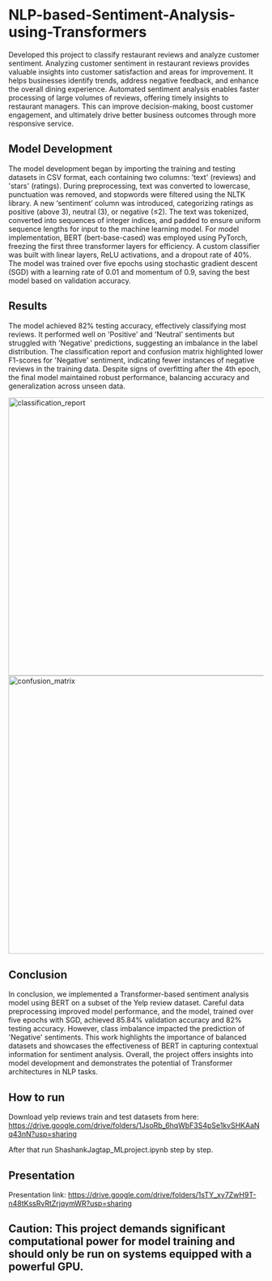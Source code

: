 # NLP-based-Sentiment-Analysis-using-Transformers
Developed this project to classify restaurant reviews and analyze customer sentiment. Analyzing customer sentiment in restaurant reviews provides valuable insights into customer satisfaction and areas for improvement. It helps businesses identify trends, address negative feedback, and enhance the overall dining experience. Automated sentiment analysis enables faster processing of large volumes of reviews, offering timely insights to restaurant managers. This can improve decision-making, boost customer engagement, and ultimately drive better business outcomes through more responsive service.

## Model Development
The model development began by importing the training and testing datasets in CSV format, each containing two columns: 'text' (reviews) and 'stars' (ratings). During preprocessing, text was converted to lowercase, punctuation was removed, and stopwords were filtered using the NLTK library. A new ‘sentiment’ column was introduced, categorizing ratings as positive (above 3), neutral (3), or negative (≤2). The text was tokenized, converted into sequences of integer indices, and padded to ensure uniform sequence lengths for input to the machine learning model. For model implementation, BERT (bert-base-cased) was employed using PyTorch, freezing the first three transformer layers for efficiency. A custom classifier was built with linear layers, ReLU activations, and a dropout rate of 40%. The model was trained over five epochs using stochastic gradient descent (SGD) with a learning rate of 0.01 and momentum of 0.9, saving the best model based on validation accuracy.

## Results
The model achieved 82% testing accuracy, effectively classifying most reviews. It performed well on 'Positive' and 'Neutral' sentiments but struggled with 'Negative' predictions, suggesting an imbalance in the label distribution. The classification report and confusion matrix highlighted lower F1-scores for 'Negative' sentiment, indicating fewer instances of negative reviews in the training data. Despite signs of overfitting after the 4th epoch, the final model maintained robust performance, balancing accuracy and generalization across unseen data.

<img width="549" alt="classification_report" src="https://github.com/user-attachments/assets/f9d336d6-e5da-42b5-b447-25f99dc3a8bf">
<img width="549" alt="confusion_matrix" src="https://github.com/user-attachments/assets/8d52089b-30c2-440e-b64c-67b05366a68a">

## Conclusion
In conclusion, we implemented a Transformer-based sentiment analysis model using BERT on a subset of the Yelp review dataset. Careful data preprocessing improved model performance, and the model, trained over five epochs with SGD, achieved 85.84% validation accuracy and 82% testing accuracy. However, class imbalance impacted the prediction of 'Negative' sentiments. This work highlights the importance of balanced datasets and showcases the effectiveness of BERT in capturing contextual information for sentiment analysis. Overall, the project offers insights into model development and demonstrates the potential of Transformer architectures in NLP tasks.

## How to run 
Download yelp reviews train and test datasets from here: https://drive.google.com/drive/folders/1JsoRb_6hqWbF3S4pSe1kvSHKAaNq43nN?usp=sharing

After that run ShashankJagtap_MLproject.ipynb step by step.

## Presentation
Presentation link: https://drive.google.com/drive/folders/1sTY_xy7ZwH9T-n48tKssRvRtZrjqymWR?usp=sharing

## Caution: This project demands significant computational power for model training and should only be run on systems equipped with a powerful GPU.
